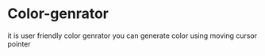 # Color-genrator
 it is user friendly color genrator you can generate color using moving cursor pointer

